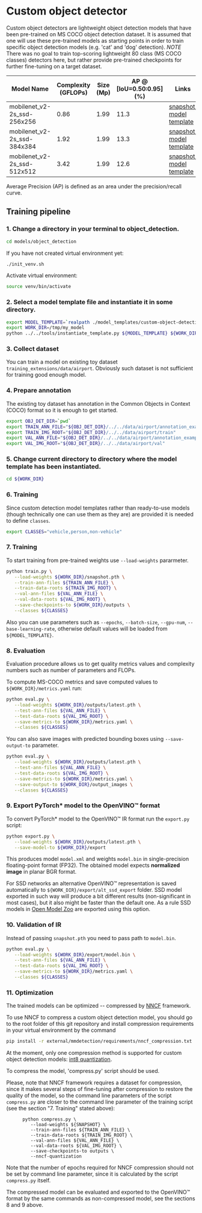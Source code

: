# Custom object detector

Custom object detectors are lightweight object detection models that have been pre-trained on MS COCO object detection dataset.
It is assumed that one will use these pre-trained models as starting points in order to train specific object detection models (e.g. 'cat' and 'dog' detection).
*NOTE* There was no goal to train top-scoring lightweight 80 class (MS COCO classes) detectors here,
but rather provide pre-trained checkpoints for further fine-tuning on a target dataset.

| Model Name | Complexity (GFLOPs) | Size (Mp) | AP @ [IoU=0.50:0.95] (%) | Links | GPU_NUM |
| --- | --- | --- | --- | --- | --- |
| mobilenet_v2-2s_ssd-256x256 | 0.86 | 1.99 | 11.3 | [snapshot](https://download.01.org/opencv/openvino_training_extensions/models/object_detection/v2/mobilenet_v2-2s_ssd-256x256.pth), [model template](./mobilenet_v2-2s_ssd-256x256/template.yaml) | 3 |
| mobilenet_v2-2s_ssd-384x384 | 1.92 | 1.99 | 13.3 | [snapshot](https://download.01.org/opencv/openvino_training_extensions/models/object_detection/v2/mobilenet_v2-2s_ssd-384x384.pth), [model template](./mobilenet_v2-2s_ssd-384x384/template.yaml) | 3 |
| mobilenet_v2-2s_ssd-512x512 | 3.42 | 1.99 | 12.6 | [snapshot](https://download.01.org/opencv/openvino_training_extensions/models/object_detection/v2/mobilenet_v2-2s_ssd-512x512.pth), [model template](./mobilenet_v2-2s_ssd-512x512/template.yaml) | 3 |

Average Precision (AP) is defined as an area under the precision/recall curve.

## Training pipeline

### 1. Change a directory in your terminal to object_detection.

```bash
cd models/object_detection
```
If you have not created virtual environment yet:
```bash
./init_venv.sh
```
Activate virtual environment:
```bash
source venv/bin/activate
```

### 2. Select a model template file and instantiate it in some directory.

```bash
export MODEL_TEMPLATE=`realpath ./model_templates/custom-object-detection/mobilenet_v2-2s_ssd-256x256/template.yaml`
export WORK_DIR=/tmp/my_model
python ../../tools/instantiate_template.py ${MODEL_TEMPLATE} ${WORK_DIR}
```

### 3. Collect dataset

You can train a model on existing toy dataset `training_extensions/data/airport`. Obviously such dataset is not sufficient for training good enough model.

### 4. Prepare annotation

The existing toy dataset has annotation in the Common Objects in Context (COCO) format so it is enough to get started.

```bash
export OBJ_DET_DIR=`pwd`
export TRAIN_ANN_FILE="${OBJ_DET_DIR}/../../data/airport/annotation_example_train.json"
export TRAIN_IMG_ROOT="${OBJ_DET_DIR}/../../data/airport/train"
export VAL_ANN_FILE="${OBJ_DET_DIR}/../../data/airport/annotation_example_val.json"
export VAL_IMG_ROOT="${OBJ_DET_DIR}/../../data/airport/val"
```

### 5. Change current directory to directory where the model template has been instantiated.

```bash
cd ${WORK_DIR}
```

### 6. Training

Since custom detection model templates rather than ready-to-use models (though technically one can use them as they are) are provided it is needed to define `classes`.

```bash
export CLASSES="vehicle,person,non-vehicle"
```

### 7. Training

To start training from pre-trained weights use `--load-weights` pararmeter.

```bash
python train.py \
   --load-weights ${WORK_DIR}/snapshot.pth \
   --train-ann-files ${TRAIN_ANN_FILE} \
   --train-data-roots ${TRAIN_IMG_ROOT} \
   --val-ann-files ${VAL_ANN_FILE} \
   --val-data-roots ${VAL_IMG_ROOT} \
   --save-checkpoints-to ${WORK_DIR}/outputs \
   --classes ${CLASSES}
```

Also you can use parameters such as `--epochs`, `--batch-size`, `--gpu-num`, `--base-learning-rate`, otherwise default values will be loaded from `${MODEL_TEMPLATE}`.

### 8. Evaluation

Evaluation procedure allows us to get quality metrics values and complexity numbers such as number of parameters and FLOPs.

To compute MS-COCO metrics and save computed values to `${WORK_DIR}/metrics.yaml` run:

```bash
python eval.py \
   --load-weights ${WORK_DIR}/outputs/latest.pth \
   --test-ann-files ${VAL_ANN_FILE} \
   --test-data-roots ${VAL_IMG_ROOT} \
   --save-metrics-to ${WORK_DIR}/metrics.yaml \
   --classes ${CLASSES}
```

You can also save images with predicted bounding boxes using `--save-output-to` parameter.

```bash
python eval.py \
   --load-weights ${WORK_DIR}/outputs/latest.pth \
   --test-ann-files ${VAL_ANN_FILE} \
   --test-data-roots ${VAL_IMG_ROOT} \
   --save-metrics-to ${WORK_DIR}/metrics.yaml \
   --save-output-to ${WORK_DIR}/output_images \
   --classes ${CLASSES}
```

### 9. Export PyTorch\* model to the OpenVINO™ format

To convert PyTorch\* model to the OpenVINO™ IR format run the `export.py` script:

```bash
python export.py \
   --load-weights ${WORK_DIR}/outputs/latest.pth \
   --save-model-to ${WORK_DIR}/export
```

This produces model `model.xml` and weights `model.bin` in single-precision floating-point format
(FP32). The obtained model expects **normalized image** in planar BGR format.

For SSD networks an alternative OpenVINO™ representation is saved automatically to `${WORK_DIR}/export/alt_ssd_export` folder.
SSD model exported in such way will produce a bit different results (non-significant in most cases),
but it also might be faster than the default one. As a rule SSD models in [Open Model Zoo](https://github.com/opencv/open_model_zoo/) are exported using this option.

### 10. Validation of IR

Instead of passing `snapshot.pth` you need to pass path to `model.bin`.

```bash
python eval.py \
   --load-weights ${WORK_DIR}/export/model.bin \
   --test-ann-files ${VAL_ANN_FILE} \
   --test-data-roots ${VAL_IMG_ROOT} \
   --save-metrics-to ${WORK_DIR}/metrics.yaml \
   --classes ${CLASSES}
```

### 11. Optimization

The trained models can be optimized -- compressed by [NNCF](https://github.com/openvinotoolkit/nncf) framework.

To use NNCF to compress a custom object detection model, you should go to the root folder of this git repository
and install compression requirements in your virtual environment by the command
```bash
pip install -r external/mmdetection/requirements/nncf_compression.txt
```

At the moment, only one compression method is supported for custom object detection models:
[int8 quantization](https://github.com/openvinotoolkit/nncf/blob/develop/docs/compression_algorithms/Quantization.md).

To compress the model, 'compress.py' script should be used.

Please, note that NNCF framework requires a dataset for compression, since it makes several steps of fine-tuning after
compression to restore the quality of the model, so the command line parameters of the script `compress.py` are closer
to the command line parameter of the training script (see the section "7. Training" stated above):
```
      python compress.py \
         --load-weights ${SNAPSHOT} \
         --train-ann-files ${TRAIN_ANN_FILE} \
         --train-data-roots ${TRAIN_IMG_ROOT} \
         --val-ann-files ${VAL_ANN_FILE} \
         --val-data-roots ${VAL_IMG_ROOT} \
         --save-checkpoints-to outputs \
         --nncf-quantization
```
Note that the number of epochs required for NNCF compression should not be set by command line parameter, since it is
calculated by the script `compress.py` itself.

The compressed model can be evaluated and exported to the OpenVINO™ format by the same commands as non-compressed model,
see the sections 8 and 9 above.
